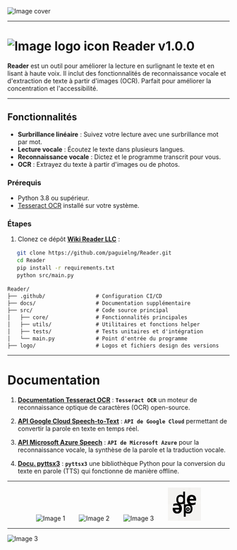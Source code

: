 <img src="https://github.com/paguielng/Reader/blob/main/logo/Reader1.0-1%20cover_1_AI.jpg" alt="Image cover"/>

---

# <img src="https://github.com/paguielng/Reader-deepai/blob/main/logo/2_Reader_AI.jpg" width="8%" alt="Image logo icon"/> Reader v1.0.0

**Reader** est un outil pour améliorer la lecture en surlignant le texte et en lisant à haute voix. Il inclut des fonctionnalités de reconnaissance vocale et d'extraction de texte à partir d'images (OCR). Parfait pour améliorer la concentration et l'accessibilité.

---

## Fonctionnalités

- **Surbrillance linéaire** : Suivez votre lecture avec une surbrillance mot par mot.
- **Lecture vocale** : Écoutez le texte dans plusieurs langues.
- **Reconnaissance vocale** : Dictez et le programme transcrit pour vous.
- **OCR** : Extrayez du texte à partir d'images ou de photos.
  
### Prérequis
- Python 3.8 ou supérieur.
- [Tesseract OCR](https://github.com/tesseract-ocr/tesseract) installé sur votre système.

### Étapes
1. Clonez ce dépôt **[ Wiki Reader LLC](https://paguielng.gitlab.io/Readerwiki)** : 
```bash
   git clone https://github.com/paguielng/Reader.git
   cd Reader
   pip install -r requirements.txt
   python src/main.py
```
```plaintext
Reader/
├── .github/                # Configuration CI/CD
├── docs/                   # Documentation supplémentaire
├── src/                    # Code source principal
│   ├── core/               # Fonctionnalités principales
│   ├── utils/              # Utilitaires et fonctions helper
│   ├── tests/              # Tests unitaires et d'intégration
│   └── main.py             # Point d'entrée du programme
├── logo/                   # Logos et fichiers design des versions
```
---

# Documentation

1. **[Documentation Tesseract OCR](https://github.com/tesseract-ocr/tesseract)** : **`Tesseract OCR`** un moteur de reconnaissance optique de caractères (OCR) open-source.

2. **[API Google Cloud Speech-to-Text](https://cloud.google.com/speech-to-text)** : **`API de Google Cloud`** permettant de convertir la parole en texte en temps réel.

3. **[API Microsoft Azure Speech](https://azure.microsoft.com/services/cognitive-services/speech-services/)** : **`API de Microsoft Azure`** pour la reconnaissance vocale, la synthèse de la parole et la traduction vocale.

4. **[Docu. pyttsx3](https://pyttsx3.readthedocs.io)** : **`pyttsx3`** une bibliothèque Python pour la conversion du texte en parole (TTS) qui fonctionne de manière offline.

---

<div align="center">
  <img src="https://github.com/paguielng/Reader/blob/main/logo/Reader1.0-1.svg" width="15%" alt="Image 1"/>
  &nbsp;&nbsp;&nbsp;&nbsp;&nbsp;&nbsp;
  <img src="https://github.com/paguielng/Reader/blob/main/logo/Reader1.0-3.svg" width="15%" alt="Image 2"/>
  &nbsp;&nbsp;&nbsp;&nbsp;&nbsp;&nbsp;
  <img src="https://github.com/paguielng/Reader/blob/main/logo/Reader1.0-2.svg" width="15%" alt="Image 3"/>
  &nbsp;&nbsp;&nbsp;&nbsp;&nbsp;&nbsp;
  <img src="https://github.com/paguielng/Reader-deepai/blob/main/logo/Deepai%20logo_LE_upscale_magic_x2_strength_95_similarity_30.jpg" width="15%" alt="Image 4"/>
</div>

---
<img src="https://github.com/paguielng/Reader/blob/main/logo/Reader1.0-2%20analog-cover_2.jpg" alt="Image 3"/>
